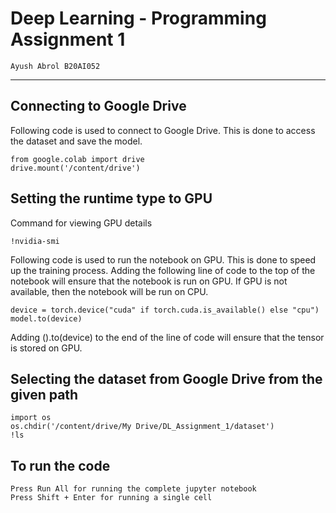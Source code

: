 # Deep Learning - Programming Assignment 1

    Ayush Abrol B20AI052

---

## Connecting to Google Drive

Following code is used to connect to Google Drive. This is done to access the dataset and save the model.

    from google.colab import drive
    drive.mount('/content/drive')

## Setting the runtime type to GPU

Command for viewing GPU details

    !nvidia-smi

Following code is used to run the notebook on GPU. This is done to speed up the training process. Adding the following line of code to the top of the notebook will ensure that the notebook is run on GPU. If GPU is not available, then the notebook will be run on CPU.

    device = torch.device("cuda" if torch.cuda.is_available() else "cpu")
    model.to(device)

Adding ().to(device) to the end of the line of code will ensure that the tensor is stored on GPU.

## Selecting the dataset from Google Drive from the given path

    import os
    os.chdir('/content/drive/My Drive/DL_Assignment_1/dataset')
    !ls

## To run the code

    Press Run All for running the complete jupyter notebook
    Press Shift + Enter for running a single cell

